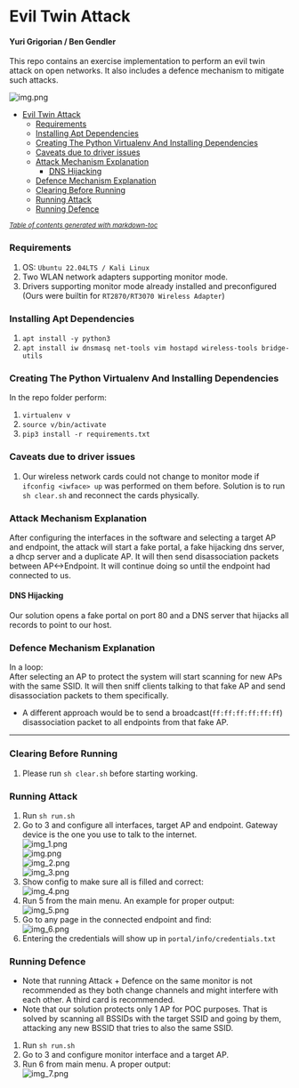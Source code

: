 # Evil Twin Attack

#### Yuri Grigorian / Ben Gendler

This repo contains an exercise implementation to perform an evil twin attack on open networks.
It also includes a defence mechanism to mitigate such attacks.


![img.png](imgs/img.png)

- [Evil Twin Attack](#evil-twin-attack)
    + [Requirements](#requirements)
    + [Installing Apt Dependencies](#installing-apt-dependencies)
    + [Creating The Python Virtualenv And Installing Dependencies](#creating-the-python-virtualenv-and-installing-dependencies)
    + [Caveats due to driver issues](#caveats-due-to-driver-issues)
    + [Attack Mechanism Explanation](#attack-mechanism-explanation)
        - [DNS Hijacking](#dns-hijacking)
    + [Defence Mechanism Explanation](#defence-mechanism-explanation)
    + [Clearing Before Running](#clearing-before-running)
    + [Running Attack](#running-attack)
    + [Running Defence](#running-defence)

<small><i><a href='http://ecotrust-canada.github.io/markdown-toc/'>Table of contents generated with markdown-toc</a></i></small>


### Requirements
1. OS: `Ubuntu 22.04LTS / Kali Linux`
2. Two WLAN network adapters supporting monitor mode.
3. Drivers supporting monitor mode already installed and preconfigured (Ours were builtin for `RT2870/RT3070 Wireless Adapter`)

### Installing Apt Dependencies
1. `apt install -y python3`
2. `apt install iw dnsmasq net-tools vim hostapd wireless-tools bridge-utils`

### Creating The Python Virtualenv And Installing Dependencies
In the repo folder perform:
1. `virtualenv v`
2. `source v/bin/activate`
3. `pip3 install -r requirements.txt`


### Caveats due to driver issues
1. Our wireless network cards could not change to monitor mode if `ifconfig <iwface> up` was performed on them before. 
Solution is to run `sh clear.sh` and reconnect the cards physically.

### Attack Mechanism Explanation
After configuring the interfaces in the software and selecting a target AP and endpoint, 
the attack will start a fake portal, a fake hijacking dns server, a dhcp server and a duplicate AP. 
It will then send disassociation packets between AP<->Endpoint. 
It will continue doing so until the endpoint had connected to us.

#### DNS Hijacking
Our solution opens a fake portal on port 80 and a DNS server that hijacks all records to point to our host.

### Defence Mechanism Explanation
In a loop:  
After selecting an AP to protect the system will start scanning for new APs with the same SSID. 
It will then sniff clients talking to that fake AP and send disassociation packets to them specifically.
* A different approach would be to send a broadcast(`ff:ff:ff:ff:ff:ff`) disassociation packet to all endpoints from that fake AP.
***

### Clearing Before Running
1. Please run `sh clear.sh` before starting working.

### Running Attack
1. Run `sh run.sh`
2. Go to 3 and configure all interfaces, target AP and endpoint. Gateway device is the one you use to talk to the internet.  
![img_1.png](imgs/img_1.png)  
![img.png](imgs/img15.png)  
![img_2.png](imgs/img_2.png)  
![img_3.png](imgs/img_3.png)  
4. Show config to make sure all is filled and correct:  
![img_4.png](imgs/img_4.png)  
5. Run 5 from the main menu. An example for proper output:  
 ![img_5.png](imgs/img_5.png)  
6. Go to any page in the connected endpoint and find:  
    ![img_6.png](imgs/img_6.png)  
7. Entering the credentials will show up in `portal/info/credentials.txt`


### Running Defence
* Note that running Attack + Defence on the same monitor is not recommended as they both change channels and might interfere with each other.
A third card is recommended.
* Note that our solution protects only 1 AP for POC purposes.
That is solved by scanning all BSSIDs with the target SSID and going by them, attacking any new BSSID that tries 
to also the same SSID. 
1. Run `sh run.sh`
2. Go to 3 and configure monitor interface and a target AP.
3. Run 6 from main menu. A proper output:  
![img_7.png](imgs/img_7.png)